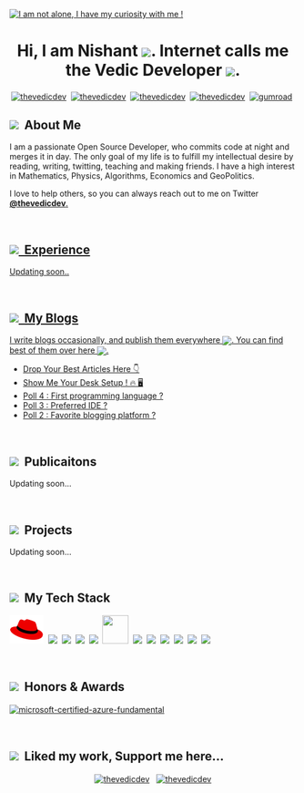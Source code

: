 [![I am not alone, I have my curiosity with me !](https://user-images.githubusercontent.com/97366282/175754587-0f292172-dfbb-49ef-ac45-56afd1149629.png)](https://twitter.com/thevedicdev)

<h1 style = font-size: "50px" align="center"> Hi, I am Nishant <img align="center" src="https://raw.githubusercontent.com/thevedicdev/devtools/main/emojis/telegram/winking-face.gif" width="38" />. Internet calls me the Vedic Developer <img align="center" src="https://raw.githubusercontent.com/thevedicdev/devtools/main/emojis/telegram/smiling-face-with-sunglasses.gif"  width="38" />.</h1>
<p align="center">
<!-- Twitter -->
<a href="https://twitter.com/nishantkantojha" target="blank"><img align="center" src="https://raw.githubusercontent.com/thevedicdev/devtools/main/icons/twitter.png" alt="thevedicdev" width="30" /></a>&nbsp
<!-- Instagram -->
<!--<a href="https://www.instagram.com/nishantkantojha/" target="blank"><img align="center" src="https://raw.githubusercontent.com/thevedicdev/devtools/main/icons/instagram.png" alt="thevedicdev"  width="30" />
</a>&nbsp-->
<!-- Linkedin -->
<a href="https://www.linkedin.com/in/nishantkantojha/" target="blank"><img align="center" src="https://raw.githubusercontent.com/thevedicdev/devtools/main/icons/linkedin.png"  alt="thevedicdev" width="30" /></a>&nbsp
 <!-- Medium -->
<a href="https://thevedicdev.medium.com/" target="blank"><img align="center" src="https://raw.githubusercontent.com/thevedicdev/devtools/main/icons/medium.png"  alt="thevedicdev" width="30" /></a>&nbsp
  <!-- Buy Me A Coffee -->
<a href="https://www.buymeacoffee.com/thevedicdev" target="blank"><img align="center" src="https://raw.githubusercontent.com/thevedicdev/devtools/main/icons/buymeacoffee.svg" alt="thevedicdev"  width="25" /></a>&nbsp
   <!-- Gumroad -->
<a href="https://thevedicdev.gumroad.com" target="blank"><img align="center" src="https://raw.githubusercontent.com/thevedicdev/devtools/main/icons/gumroad.png" alt="gumroad"  width="40" /></a>&nbsp
</p>

<!-- About Me -->
<h2 style = font-size: "50px" align=" left"><img src="https://raw.githubusercontent.com/thevedicdev/devtools/main/emojis/telegram/technologist.gif" width="32"/>&nbsp <b>About Me</b></h2>

<p align="left">
I am a passionate Open Source Developer, who commits code at night and merges it in day. The only goal of my life is to fulfill my intellectual desire by reading, writing, twitting, teaching and making friends. I have a high interest in Mathematics, Physics, Algorithms, Economics and GeoPolitics.
 
I love to help others, so you can always reach out to me on Twitter <a href="https://twitter.com/thevedicdev" target="blank"><b>@thevedicdev</b>.
</p>

<br>

<!--Projects I am working on -->
<h2 style = font-size: "50px"><img src="https://raw.githubusercontent.com/thevedicdev/devtools/main/emojis/telegram/hatching-chick.gif" width="30"/>&nbsp <b>Experience</b></h2>
<p align="left">
Updating soon..
</p>

<br>

<!-- Trending Blogs -->
<h2 style = font-size: "50px"><img src="https://raw.githubusercontent.com/thevedicdev/devtools/main/emojis/telegram/memo.gif" width="32"/>&nbsp <b>My Blogs</b></h2>

I write blogs occasionally, and publish them everywhere <img src="https://raw.githubusercontent.com/thevedicdev/devtools/main/emojis/telegram/upside-down-face.gif" width="20" align="center"/>. You can find best of them over here <img src="https://raw.githubusercontent.com/thevedicdev/devtools/main/emojis/telegram/backhand-index-pointing-down.gif" width="20" align="center"/>.

<!-- BLOG-POST-LIST:START -->
- [Drop Your Best Articles Here 👇](https://dev.to/thevedicdev/drop-your-best-devto-article-536n)
- [Show Me Your Desk Setup ! 🔥 🖥](https://dev.to/thevedicdev/show-your-desk-setup-3id2)
- [Poll 4 : First programming language ?](https://dev.to/thevedicdev/poll-4-first-programming-language--1kl6)
- [Poll 3 : Preferred IDE ?](https://dev.to/thevedicdev/poll-3-preferred-ide--55fn)
- [Poll 2 : Favorite blogging platform ?](https://dev.to/thevedicdev/twitter-poll-2-6kb)
<!-- BLOG-POST-LIST:END -->

<br>

<!--Projects I am working on -->
<h2 style = font-size: "50px"><img src="https://raw.githubusercontent.com/thevedicdev/devtools/main/emojis/telegram/writing-hand.gif" width="30"/>&nbsp <b>Publicaitons</b></h2>
<p align="left">
Updating soon...
</p>

<br>

<!--Projects I am working on -->
<h2 style = font-size: "50px"><img src="https://raw.githubusercontent.com/thevedicdev/devtools/main/emojis/telegram/fire.gif" width="30"/>&nbsp <b>Projects</b></h2>
<p align="left">
Updating soon...
</p>

<br>

<!--My Tech Stack -->
<h2 style = font-size: "50px"><img src="https://raw.githubusercontent.com/thevedicdev/devtools/main/emojis/telegram/mechanical-arm.gif" width="30"/>&nbsp <b>My Tech Stack</b></h2>

<p align="left">
<img src="https://raw.githubusercontent.com/thevedicdev/devtools/main/language-and-framework/red-hat.png" width="60" height="50"/>&nbsp
<img src="https://raw.githubusercontent.com/thevedicdev/devtools/main/language-and-framework/bash.png" width="50"/>&nbsp
<img src="https://raw.githubusercontent.com/thevedicdev/devtools/main/language-and-framework/docker.png" width="50"/>&nbsp
<img src="https://raw.githubusercontent.com/thevedicdev/devtools/main/language-and-framework/kubernetes.png" width="50"/>&nbsp
<img src="https://raw.githubusercontent.com/thevedicdev/devtools/main/language-and-framework/ansible.png" width="50"/>&nbsp
<img src="https://raw.githubusercontent.com/thevedicdev/devtools/main/language-and-framework/flutter.png" width="46" height="50" >&nbsp
<img src="https://raw.githubusercontent.com/thevedicdev/devtools/main/language-and-framework/firebase.png" width="50"/>&nbsp
<img src="https://raw.githubusercontent.com/thevedicdev/devtools/main/language-and-framework/bash.png" width="50" />&nbsp
<img src="https://raw.githubusercontent.com/thevedicdev/devtools/main/language-and-framework/google-cloud.png" width="50" />&nbsp
<img src="https://raw.githubusercontent.com/thevedicdev/devtools/main/language-and-framework/vscode.png" width="50">&nbsp
<img src="https://raw.githubusercontent.com/thevedicdev/devtools/main/language-and-framework/github.png" width="50"/>&nbsp
<img src="https://raw.githubusercontent.com/thevedicdev/devtools/main/language-and-framework/git.png" width="50"/>&nbsp
</p>

<br>

<!--Honors & Awards -->
<p align="left">
<h2 style = font-size: "50px"><img src="https://raw.githubusercontent.com/thevedicdev/devtools/main/emojis/telegram/partying-face.gif" width="30"/>&nbsp <b>Honors & Awards</b></h2>
</p>
<p align="left">
<a href="https://www.credly.com/badges/213168a9-61d0-47d4-a02d-72e617ca7237/public_url" target="blank"><img align="center" src="https://raw.githubusercontent.com/thevedicdev/devtools/main/certificate/microsoft-certified-azure-fundamentals.png"  alt="microsoft-certified-azure-fundamental" width="90" /></a>
</p>

<br>
<!-- Support Me -->
<h2 style = font-size: "50px"><img src="https://raw.githubusercontent.com/thevedicdev/devtools/main/emojis/telegram/star-struck.gif" width="30"/>&nbsp <b>Liked my work, Support me here...</b></h2>
<p align="center">
<a href="https://www.buymeacoffee.com/thevedicdev" target="blank"><img align="center" src="https://raw.githubusercontent.com/thevedicdev/devtools/main/icons/buymeacoffee-button.png" alt="thevedicdev"  width=250" /></a>&nbsp&nbsp
 <a href="https://www.patreon.com/thevedicdev" target="blank"><img align="center" src="https://raw.githubusercontent.com/thevedicdev/devtools/main/icons/patreon-button.png" alt="thevedicdev"  width="250" /></a>
</p>

